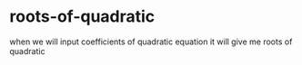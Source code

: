 # roots-of-quadratic
when we will input coefficients of quadratic equation it will give me roots of quadratic
